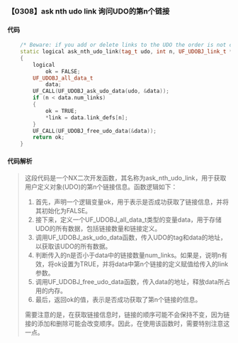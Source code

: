 ### 【0308】ask nth udo link 询问UDO的第n个链接

#### 代码

```cpp
    /* Beware: if you add or delete links to the UDO the order is not constant 译:请注意：如果向UDO添加或删除链接，顺序不会保持不变。 */  
    static logical ask_nth_udo_link(tag_t udo, int n, UF_UDOBJ_link_t *link)  
    {  
        logical  
            ok = FALSE;  
        UF_UDOBJ_all_data_t  
            data;  
        UF_CALL(UF_UDOBJ_ask_udo_data(udo, &data));  
        if (n < data.num_links)  
        {  
            ok = TRUE;  
            *link = data.link_defs[n];  
        }  
        UF_CALL(UF_UDOBJ_free_udo_data(&data));  
        return ok;  
    }

```

#### 代码解析

> 这段代码是一个NX二次开发函数，其名称为ask_nth_udo_link，用于获取用户定义对象(UDO)的第n个链接信息。函数逻辑如下：
>
> 1. 首先，声明一个逻辑变量ok，用于表示是否成功获取了链接信息，并将其初始化为FALSE。
> 2. 接下来，定义一个UF_UDOBJ_all_data_t类型的变量data，用于存储UDO的所有数据，包括链接数量和链接定义。
> 3. 调用UF_UDOBJ_ask_udo_data函数，传入UDO的tag和data的地址，以获取该UDO的所有数据。
> 4. 判断传入的n是否小于data中的链接数量num_links。如果是，说明n有效，将ok设置为TRUE，并将data中第n个链接的定义赋值给传入的link参数。
> 5. 调用UF_UDOBJ_free_udo_data函数，传入data的地址，释放data所占用的内存。
> 6. 最后，返回ok的值，表示是否成功获取了第n个链接的信息。
>
> 需要注意的是，在获取链接信息时，链接的顺序可能不会保持不变，因为链接的添加和删除可能会改变顺序。因此，在使用该函数时，需要特别注意这一点。
>
